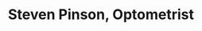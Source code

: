 ---
title: "Steven Pinson, Optometrist"
url: /baltimore/steven-pinson-optometrist/
shop: Optiker
---